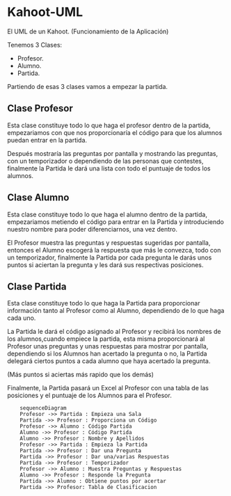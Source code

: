 # Kahoot-UML
El UML de un Kahoot. (Funcionamiento de la Aplicación)

Tenemos 3 Clases:
- Profesor.
- Alumno.
- Partida.

Partiendo de esas 3 clases vamos a empezar la partida.

## Clase Profesor
Esta clase constituye todo lo que haga el profesor dentro de la partida, empezariamos con que nos proporcionaría el código para que los alumnos puedan entrar en la partida. 

Después mostraría las preguntas por pantalla y mostrando las preguntas, con un temporizador o dependiendo de las personas que contestes, finalmente la Partida le dará una lista con todo el puntuaje de todos los alumnos.

## Clase Alumno
Esta clase constituye todo lo que haga el alumno dentro de la partida, empezariamos metiendo el código para entrar en la Partida y introduciendo nuestro nombre para poder diferenciarnos, una vez dentro.

El Profesor muestra las preguntas y respuestas sugeridas por pantalla, entonces el Alumno escogerá la respuesta que más le convezca, todo con un temporizador, finalmente la Partida por cada pregunta le darás unos puntos si aciertan la pregunta y les dará sus respectivas posiciones.


## Clase Partida
Esta clase constituye todo lo que haga la Partida para proporcionar información tanto al Profesor como al Alumno, dependiendo de lo que haga cada uno.

La Partida le dará el código asignado al Profesor y recibirá los nombres de los alumnos,cuando empiece la partida, esta misma proporcionará al Profesor unas preguntas y unas respuestas para mostrar por pantalla, dependiendo si los Alumnos han acertado la pregunta o no, la Partida delegará ciertos puntos a cada alumno que haya acertado la pregunta.

(Más puntos si aciertas más rapido que los demás)

Finalmente, la Partida pasará un Excel al Profesor con una tabla de las posiciones y el puntuaje de los Alumnos para el Profesor.


```mermaid
    sequenceDiagram
    Profesor ->> Partida : Empieza una Sala
    Partida ->> Profesor : Proporciona un Código
    Profesor ->> Alumno : Código Partida
    Alumno ->> Profesor : Código Partida
    Alumno ->> Profesor : Nombre y Apellidos
    Profesor ->> Partida : Empieza la Partida
    Partida ->> Profesor : Dar una Pregunta
    Partida ->> Profesor : Dar una/varias Respuestas
    Partida ->> Profesor : Temporizador
    Profesor ->> Alumno : Muestra Preguntas y Respuestas
    Alumno ->> Profesor : Responde la Pregunta
    Partida ->> Alumno : Obtiene puntos por acertar
    Partida ->> Profesor: Tabla de Clasificacion

```
